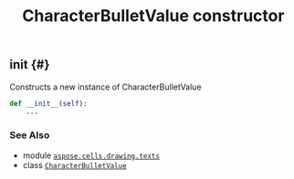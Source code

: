 ﻿---
title: CharacterBulletValue constructor
second_title: Aspose.Cells for Python via .NET API References
description: 
type: docs
weight: 10
url: /aspose.cells.drawing.texts/characterbulletvalue/__init__/
is_root: false
---

## __init__ {#}

Constructs a new instance of CharacterBulletValue



```python
def __init__(self):
    ...
```





### See Also
* module [`aspose.cells.drawing.texts`](../../)
* class [`CharacterBulletValue`](/cells/python-net/aspose.cells.drawing.texts/characterbulletvalue)
